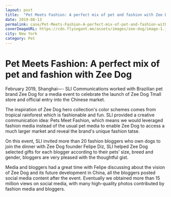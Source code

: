 ```yaml
---
layout: post
title:  "Pet Meets Fashion: A perfect mix of pet and fashion with Zee Dog"
date: 2019-08-13
permalink: case/Pet-Meets-Fashion-A-perfect-mix-of-pet-and-fashion-with-Zee-Dog
coverImageURL: https://cdn.flyingant.me/assets/images/zee-dog/image-1.jpg
city: New York
category: Pet
---
```

<h1>Pet Meets Fashion: A perfect mix of pet and fashion with Zee Dog</h1>
<div class='carousel'>
  <div class='item'><div style="background: url('https://cdn.flyingant.me/assets/images/zee-dog/image-1.jpg');background-size: contain;background-repeat: no-repeat;background-position: center;"></div></div>
  <div class='item'><div style="background: url('https://cdn.flyingant.me/assets/images/zee-dog/image-2.jpg');background-size: contain;background-repeat: no-repeat;background-position: center;"></div></div>
  <div class='item'><div style="background: url('https://cdn.flyingant.me/assets/images/zee-dog/image-3.jpg');background-size: contain;background-repeat: no-repeat;background-position: center;"></div></div>
  <div class='item'><div style="background: url('https://cdn.flyingant.me/assets/images/zee-dog/image-4.jpg');background-size: contain;background-repeat: no-repeat;background-position: center;"></div></div>
  <div class='item'><div style="background: url('https://cdn.flyingant.me/assets/images/zee-dog/image-5.jpg');background-size: contain;background-repeat: no-repeat;background-position: center;"></div></div>
  <div class='item'><div style="background: url('https://cdn.flyingant.me/assets/images/zee-dog/image-6.jpg');background-size: contain;background-repeat: no-repeat;background-position: center;"></div></div>
  <div class='item'><div style="background: url('https://cdn.flyingant.me/assets/images/zee-dog/image-7.jpg');background-size: contain;background-repeat: no-repeat;background-position: center;"></div></div>
  <div class='item'><div style="background: url('https://cdn.flyingant.me/assets/images/zee-dog/image-8.jpg');background-size: contain;background-repeat: no-repeat;background-position: center;"></div></div>
</div>
<p>
February 2019, Shanghai—- SLI Communications worked with Brazilian pet brand Zee Dog for a media event to celebrate the launch of Zee Dog Tmall store and official entry into the Chinese market.
</p>
<p>
The inspiration of Zee Dog hero collection's color schemes comes from tropical rainforest which is fashionable and fun. SLI provided a creative communication idea: Pets Meet Fashion, which means we would leveraged fashion media instead of the usual pet media to enable Zee Dog to access a much larger market and reveal the brand's unique fashion tatse.
</p>
<p>
On this event, SLI invited more than 20 fashion bloggers who own dogs to join the dinner with Zee Dog founder Felipe Diz, SLI helped Zee Dog selected gifts for each blogger according to their pets’ size, breed and gender, bloggers are very pleased with the thoughtful gist. 
</p>
<p>
Media and bloggers had a great time with Felipe discussing about the vision of Zee Dog and its future development in China, all the bloggers posted social media content after the event. Eventually we obtained more than 15 million views on social media, with many high-quality photos contributed by fashion media and bloggers.
</p>



